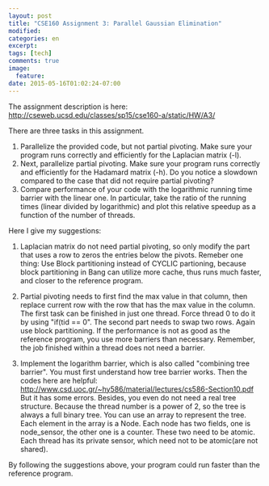 ```yaml
---
layout: post
title: "CSE160 Assignment 3: Parallel Gaussian Elimination"
modified:
categories: en
excerpt:
tags: [tech]
comments: true
image:
  feature:
date: 2015-05-16T01:02:24-07:00
---
```

The assignment description is here: 
http://cseweb.ucsd.edu/classes/sp15/cse160-a/static/HW/A3/

There are three tasks in this assignment.

1. Parallelize the provided code, but not partial pivoting. Make sure your program runs correctly and efficiently for the Laplacian matrix (-l).
2. Next, parallelize partial pivoting. Make sure your program runs correctly and efficiently for the Hadamard matrix (-h). Do you notice a slowdown compared to the case that did not require partial pivoting?
3. Compare performance of your code with the logarithmic running time barrier with the linear one. In particular, take the ratio of the running times (linear divided by logarithmic) and plot this relative speedup as a function of the number of threads.

Here I give my suggestions:

1. Laplacian matrix do not need partial pivoting, so only modify the part that uses a row to zeros the entries below the pivots. Remeber one thing: Use Block partitioning instead of CYCLIC partioning, because block partitioning in Bang can utilize more cache, thus runs much faster, and closer to the reference program.

2. Partial pivoting needs to first find the max value in that column, then replace current row with the row that has the max value in the column. The first task can be finished in just one thread. Force thread 0 to do it by using "if(tid == 0".  The second part needs to swap two rows. Again use block partitioning. If the performance is not as good as the reference program, you use more barriers than necessary. Remember, the job finished within a thread does not need a barrier.

3. Implement the logarithm barrier, which is also called "combining tree barrier". You must first understand how tree barrier works. Then the codes here are helpful: http://www.csd.uoc.gr/~hy586/material/lectures/cs586-Section10.pdf
But it has some errors. Besides, you even do not need a real tree structure. Because the thread number is a power of 2, so the tree is always a full binary tree. You can use an array to represent the tree. Each element in the array is a Node. Each node has two fields, one is node_sensor, the other one is a counter. These two need to be atomic. Each thread has its private sensor, which need not to be atomic(are not shared). 

By following the suggestions above, your program could run faster than the reference program.
